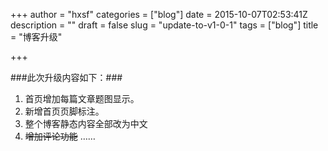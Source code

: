 +++
author = "hxsf"
categories = ["blog"]
date = 2015-10-07T02:53:41Z
description = ""
draft = false
slug = "update-to-v1-0-1"
tags = ["blog"]
title = "博客升级"

+++


###此次升级内容如下：###
1. 首页增加每篇文章题图显示。
2. 新增首页页脚标注。
3. 整个博客静态内容全部改为中文
4. ~~增加评论功能~~
……

